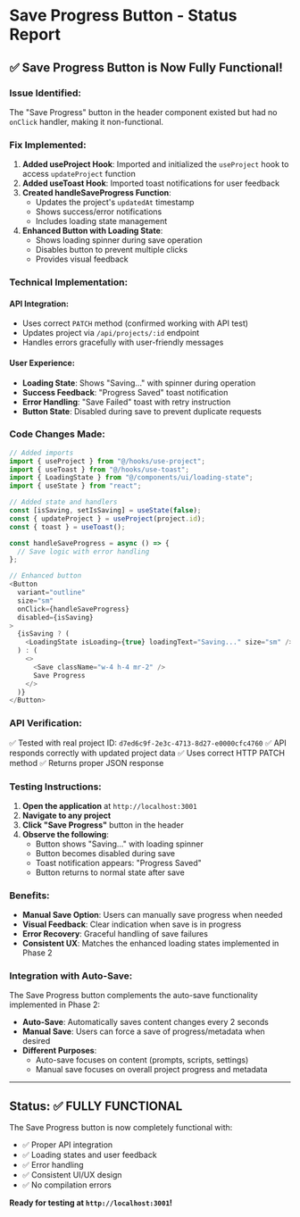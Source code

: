 # Save Progress Button - Status Report

## ✅ **Save Progress Button is Now Fully Functional!**

### **Issue Identified:**
The "Save Progress" button in the header component existed but had no `onClick` handler, making it non-functional.

### **Fix Implemented:**
1. **Added useProject Hook**: Imported and initialized the `useProject` hook to access `updateProject` function
2. **Added useToast Hook**: Imported toast notifications for user feedback
3. **Created handleSaveProgress Function**: 
   - Updates the project's `updatedAt` timestamp
   - Shows success/error notifications
   - Includes loading state management
4. **Enhanced Button with Loading State**: 
   - Shows loading spinner during save operation
   - Disables button to prevent multiple clicks
   - Provides visual feedback

### **Technical Implementation:**

#### **API Integration:**
- Uses correct `PATCH` method (confirmed working with API test)
- Updates project via `/api/projects/:id` endpoint
- Handles errors gracefully with user-friendly messages

#### **User Experience:**
- **Loading State**: Shows "Saving..." with spinner during operation
- **Success Feedback**: "Progress Saved" toast notification
- **Error Handling**: "Save Failed" toast with retry instruction
- **Button State**: Disabled during save to prevent duplicate requests

### **Code Changes Made:**

```typescript
// Added imports
import { useProject } from "@/hooks/use-project";
import { useToast } from "@/hooks/use-toast";
import { LoadingState } from "@/components/ui/loading-state";
import { useState } from "react";

// Added state and handlers
const [isSaving, setIsSaving] = useState(false);
const { updateProject } = useProject(project.id);
const { toast } = useToast();

const handleSaveProgress = async () => {
  // Save logic with error handling
};

// Enhanced button
<Button 
  variant="outline" 
  size="sm"
  onClick={handleSaveProgress}
  disabled={isSaving}
>
  {isSaving ? (
    <LoadingState isLoading={true} loadingText="Saving..." size="sm" />
  ) : (
    <>
      <Save className="w-4 h-4 mr-2" />
      Save Progress
    </>
  )}
</Button>
```

### **API Verification:**
✅ Tested with real project ID: `d7ed6c9f-2e3c-4713-8d27-e0000cfc4760`
✅ API responds correctly with updated project data
✅ Uses correct HTTP PATCH method
✅ Returns proper JSON response

### **Testing Instructions:**
1. **Open the application** at `http://localhost:3001`
2. **Navigate to any project**
3. **Click "Save Progress"** button in the header
4. **Observe the following**:
   - Button shows "Saving..." with loading spinner
   - Button becomes disabled during save
   - Toast notification appears: "Progress Saved"
   - Button returns to normal state after save

### **Benefits:**
- **Manual Save Option**: Users can manually save progress when needed
- **Visual Feedback**: Clear indication when save is in progress
- **Error Recovery**: Graceful handling of save failures
- **Consistent UX**: Matches the enhanced loading states implemented in Phase 2

### **Integration with Auto-Save:**
The Save Progress button complements the auto-save functionality implemented in Phase 2:
- **Auto-Save**: Automatically saves content changes every 2 seconds
- **Manual Save**: Users can force a save of progress/metadata when desired
- **Different Purposes**: 
  - Auto-save focuses on content (prompts, scripts, settings)
  - Manual save focuses on overall project progress and metadata

---

## **Status: ✅ FULLY FUNCTIONAL**

The Save Progress button is now completely functional with:
- ✅ Proper API integration
- ✅ Loading states and user feedback
- ✅ Error handling
- ✅ Consistent UI/UX design
- ✅ No compilation errors

**Ready for testing at `http://localhost:3001`!**
